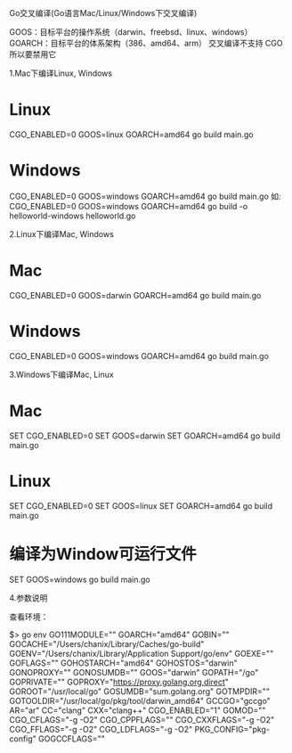 Go交叉编译(Go语言Mac/Linux/Windows下交叉编译)

GOOS：目标平台的操作系统（darwin、freebsd、linux、windows） 
GOARCH：目标平台的体系架构（386、amd64、arm） 
交叉编译不支持 CGO 所以要禁用它

1.Mac下编译Linux, Windows

# Linux
CGO_ENABLED=0 GOOS=linux GOARCH=amd64 go build main.go
 
# Windows
CGO_ENABLED=0 GOOS=windows GOARCH=amd64 go build main.go
如: CGO_ENABLED=0 GOOS=windows GOARCH=amd64 go build -o helloworld-windows helloworld.go

2.Linux下编译Mac, Windows

# Mac
CGO_ENABLED=0 GOOS=darwin GOARCH=amd64 go build main.go
 
# Windows
CGO_ENABLED=0 GOOS=windows GOARCH=amd64 go build main.go

3.Windows下编译Mac, Linux

# Mac
SET CGO_ENABLED=0
SET GOOS=darwin
SET GOARCH=amd64
go build main.go
 
# Linux
SET CGO_ENABLED=0
SET GOOS=linux
SET GOARCH=amd64
go build main.go

# 编译为Window可运行文件
SET GOOS=windows
go build main.go

4.参数说明

查看环境：

$> go env
GO111MODULE=""
GOARCH="amd64"
GOBIN=""
GOCACHE="/Users/chanix/Library/Caches/go-build"
GOENV="/Users/chanix/Library/Application Support/go/env"
GOEXE=""
GOFLAGS=""
GOHOSTARCH="amd64"
GOHOSTOS="darwin"
GONOPROXY=""
GONOSUMDB=""
GOOS="darwin"
GOPATH="/go"
GOPRIVATE=""
GOPROXY="https://proxy.golang.org,direct"
GOROOT="/usr/local/go"
GOSUMDB="sum.golang.org"
GOTMPDIR=""
GOTOOLDIR="/usr/local/go/pkg/tool/darwin_amd64"
GCCGO="gccgo"
AR="ar"
CC="clang"
CXX="clang++"
CGO_ENABLED="1"
GOMOD=""
CGO_CFLAGS="-g -O2"
CGO_CPPFLAGS=""
CGO_CXXFLAGS="-g -O2"
CGO_FFLAGS="-g -O2"
CGO_LDFLAGS="-g -O2"
PKG_CONFIG="pkg-config"
GOGCCFLAGS=""